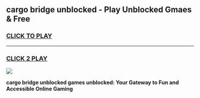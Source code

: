 
## cargo bridge unblocked - Play Unblocked Gmaes & Free
<h3>
<a href="https://news.freeplayer.one?title=cargo_bridge_unblocked&ref=16F">CLICK TO PLAY</a></h3>
<hr>

<h3>
<a href="https://news.freeplayer.one?title=cargo_bridge_unblocked&ref=16F">CLICK 2 PLAY</a>
  
</h3>

<a href="https://news.freeplayer.one?title=cargo_bridge_unblocked&ref=16F/"><img src="https://clearcache.store/games.png"></a>


**cargo bridge unblocked games unblocked: Your Gateway to Fun and Accessible Online Gaming**
